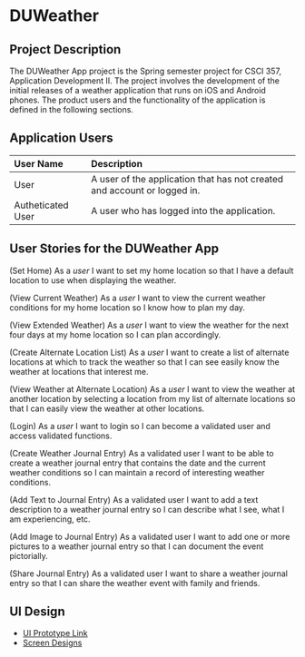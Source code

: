 # DUWeather

## Project Description

The DUWeather App project is the Spring semester project for CSCI 357, Application Development II. The project involves the development of the initial releases of a weather application that runs on iOS and Android phones. The product users and the functionality of the application is defined in the following sections.

## Application Users

| User Name         | Description                                                              |
| :---------------- | :----------------------------------------------------------------------- |
| User              | A user of the application that has not created and account or logged in. |
| Autheticated User | A user who has logged into the application.                              |

## User Stories for the DUWeather App

(Set Home) As a _user_ I want to set my home location so that I have a default location to use when displaying the weather.

(View Current Weather) As a _user_ I want to view the current weather conditions for my home location so I know how to plan my day.

(View Extended Weather) As a _user_ I want to view the weather for the next four days at my home location so I can plan accordingly.

(Create Alternate Location List) As a _user_ I want to create a list of alternate locations at which to track the weather so that I can see easily know the weather at locations that interest me.

(View Weather at Alternate Location) As a _user_ I want to view the weather at another location by selecting a location from my list of alternate locations so that I can easily view the weather at other locations.

(Login) As a _user_ I want to login so I can become a validated user and access validated functions.

(Create Weather Journal Entry) As a validated user I want to be able to create a weather journal entry that contains the date and the current weather conditions so I can maintain a record of interesting weather conditions.

(Add Text to Journal Entry) As a validated user I want to add a text description to a weather journal entry so I can describe what I see, what I am experiencing, etc.

(Add Image to Journal Entry) As a validated user I want to add one or more pictures to a weather journal entry so that I can document the event pictorially.

(Share Journal Entry) As a validated user I want to share a weather journal entry so that I can share the weather event with family and friends.

## UI Design

- [UI Prototype Link](https://www.figma.com/proto/m9G0nTEh3HP5znBk3o1D1f/MyWeatherApp?node-id=2%3A4&starting-point-node-id=2%3A4)
- [Screen Designs](./README-Images/MyWeatherApp.pdf)
